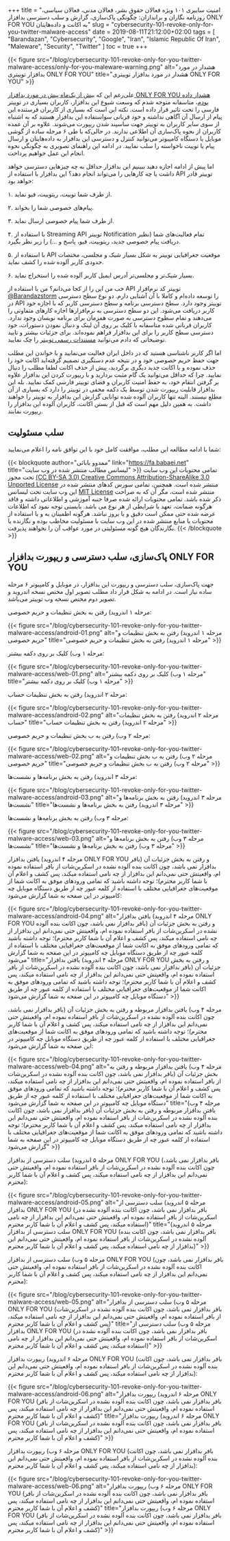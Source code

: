 +++
title = "امنیت سایبری ۱۰۱ ویژه فعالان حقوق بشر، فعالان مدنی، فعالان سیاسی، روزنامه نگاران و براندازان: چگونگی پاک‌سازی، گزارش و سلب دسترسی بدافزار ONLY FOR YOU به اکانت و داده‌هایتان"
slug = "cybersecurity-101-revoke-only-for-you-twitter-malware-access"
date = 2019-08-11T21:12:00+02:00
tags = [ "Barandazan", "Cybersecurity", "Google", "Iran", "Islamic Republic Of Iran", "Maleware", "Security", "Twitter" ]
toc = true
+++

{{< figure src="/blog/cybersecurity-101-revoke-only-for-you-twitter-malware-access/only-for-you-maleware-warning.png" alt="هشدار در مورد بدافزار توییتری ONLY FOR YOU" title="هشدار در مورد بدافزار توییتری ONLY FOR YOU" >}}

علی‌رغم این که [بیش از یک‌ماه پیش در مورد بدافزار ONLY FOR YOU هشدار داده بودم](https://twitter.com/mamadou_babaei/status/1148672085931286529)، متاسفانه متوجه شدم که وسعت شیوع این بدافزار، کاربران بسیاری در توییتر فارسی را تحت تاثیر قرار داده است. نکته این است که بسیاری از کاربران فرستنده این پیام از ارسال آن آگاهی نداشته و خود قربانی سواستفاده این بدافزار هستند که به اشتباه از سوی سایر کاربران به توییتر جهت ساسپند شدن ریپورت می‌شوند. علاوه بر آن عمده کاربران از نحوه پاک‌سازی آن اطلاعی ندارند. در حالی‌که با طی ۶ مرحله ساده از گوشی موبایل یا دستگاه کامپیوتر می‌توانید کنترل و دسترسی این بدافزار به داده‌هایتان و ارسال پیام یا توییت ناخواسته را سلب نمایید. در ادامه این راهنمای تصویری به چگونگی نحوه انجام این عمل خواهیم پرداخت.

اما پیش از ادامه اجازه دهید ببینیم این بدافزار حداقل به چه چیزهایی دسترسی خواهد داشت یا چه کارهایی را می‌تواند انجام دهد؟ این بدافزار با استفاده از API توییتر قادر خواهد بود:

۱. از طرف شما توییت، ریتوییت، فیو نماید.

۲. پیام‌های خصوصی شما را بخواند.

۳. از طرف شما پیام خصوصی ارسال نماید.

۴. با استفاده از Streaming API توییتر Notification تمام فعالیت‌های شما (نظیر دریافت پیام خصوصی جدید، ریتوییت، فیو، پاسخ و ...) را زیر نظر بگیرد.

۵. با استفاده از API موقعیت جغرافیایی توییتر به شکل بسیار شیک و مجلسی، مختصات حدودی کاربر آلوده شده را کشف نماید.

۶. بسیار شیک‌تر و مجلسی‌تر آدرس ایمیل کاربر آلوده شده را استخراج نماید.

خب من این را از کجا می‌دانم؟ من با استفاده از API توییتر کد نرم‌افزار [@Barandazstorm](https://twitter.com/Barandazstorm/) را توسعه داده‌ام و کاملا با آن آشنایی دارم. دو نوع سطح دسترسی در API توییتر وجود دارد. سطح دسترسی برنامه و سطح دسترسی کاربر که با اجازه خود کاربر دریافت می‌شود. این دو سطح دسترسی به نرم‌افزارها اجازه کارهای متفاوتی را می‌دهند و تمام سطوح دسترسی به صورت همزمان برای برنامه نویسان وجود ندارد. کاربران قربانی شده متاسفانه با کلیک بر روی آن لینک و دنبال نمودن دستورات، خود دسترسی سطح کاربر را برای این بدافزار فراهم نموده‌اند. برای جزئیات بیشتر و تایید توضیحاتی که دادم می‌توانید [مستندات رسمی توییتر](https://web.archive.org/web/20190811201646/https://developer.twitter.com/en/docs/basics/authentication/overview/application-only) را چک نمایید.

اما اگر کاربر ناشناسی هستید که در داخل ایران فعالیت می‌نمایید و با خواندن این مطلب جهت حفظ حریم خصوصی خود و در نتیجه عدم دستگیری تصمیم گرفته‌اید اکانت خود را حذف نموده و با اکانت جدید دیگری برگردید، پیش از حذف اکانت لطفا مطلب را دنبال نمایید. چرا که حداقل می‌توانید یک گام مثبت بردارید و با ریپورت کردن این بدافزار علاوه بر گرفتن انتقام خود، به حفظ امنیت کاربران و فضای توییتر فارسی کمک نمایید. بله این بدافزار قابلیت ریپورت شدن توسط یک دکمه مخفی در توییتر را دارد که بسیاری از آن مطلع نیستند. البته تنها کاربران آلوده شده توانایی گزارش این بدافزار به توییتر را خواهند داشت. به همین دلیل مهم است که قبل از بستن اکانت، کاربران آلوده این بدافزار را ریپورت نمایند.

<!--more-->

## سلب مسئولیت

شما با ادامه مطالعه این مطلب، موافقت کامل خود با این توافق نامه را اعلام می‌نمایید: 

{{< blockquote author="ممدوو بابائی" link="https://fa.babaei.net" title="لیسانس مطالب منتشر شده در وب سایت" >}}
تمامی محتویات این وب سایت تحت مجوز <a rel="license" href="https://creativecommons.org/licenses/by-sa/3.0/deed.fa" target="_blank">(CC BY-SA 3.0) Creative Commons Attribution-ShareAlike 3.0 Unported License</a> منتشر شده است. همچنین، تمامی سورس کدهای منتشر شده در این وب سایت تحت لیسانس <a rel="license" href="http://opensource.org/licenses/MIT" target="_blank">MIT License</a> منتشر شده است، مگر آن که به صراحت ذکر شده باشد. تمامی محتویات ارائه شده صرفا جنبه آموزشی و اطلاعاتی داشته و فاقد هرگونه ضمانت، تعهد یا شرایطی از هر نوع می باشد. بایستی توجه نمود که اطلاعات عرضه شده حتی ممکن است دقیق و یا بروز نباشد. هرگونه اطمینان به و یا استفاده از محتویات یا منابع منتشر شده در این وب سایت با مسئولیت مخاطب بوده و نگارنده یا نگارندگان هیچ گونه مسئولیتی در مورد عواقب آن را نخواهند پذیرفت.
{{< /blockquote >}}

## پاک‌سازی، سلب دسترسی و ریپورت بدافزار ONLY FOR YOU

جهت پاک‌سازی، سلب دسترسی و ریپورت این بدافزار، در موبایل و کامپیوتر ۶ مرحله ساده نیاز است. در ادامه به شکل قرار داد مطلب تصویر اول مختص نسخه اندروید و تصویر دوم مختص نسخه وب توییتر می‌باشد.

مرحله ۱ اندروید) رفتن به بخش تنظیمات و حریم خصوصی:

{{< figure src="/blog/cybersecurity-101-revoke-only-for-you-twitter-malware-access/android-01.png" alt="مرحله ۱ اندروید) رفتن به بخش تنظیمات و حریم خصوصی" title="مرحله ۱ اندروید) رفتن به بخش تنظیمات و حریم خصوصی" >}}

مرحله ۱ وب) کلیک بر روی دکمه بیشتر:

{{< figure src="/blog/cybersecurity-101-revoke-only-for-you-twitter-malware-access/web-01.png" alt="مرحله ۱ وب) کلیک بر روی دکمه بیشتر" title="مرحله ۱ وب) کلیک بر روی دکمه بیشتر" >}}

مرحله ۲ اندروید) رفتن به بخش تنظیمات حساب:

{{< figure src="/blog/cybersecurity-101-revoke-only-for-you-twitter-malware-access/android-02.png" alt="مرحله ۲ اندروید) رفتن به بخش تنظیمات حساب" title="مرحله ۲ اندروید) رفتن به بخش تنظیمات حساب" >}}

مرحله ۲ وب) رفتن به ب بخش تنظیمات و حریم خصوصی:

{{< figure src="/blog/cybersecurity-101-revoke-only-for-you-twitter-malware-access/web-02.png" alt="مرحله ۲ وب) رفتن به ب بخش تنظیمات و حریم خصوصی" title="مرحله ۲ وب) رفتن به ب بخش تنظیمات و حریم خصوصی" >}}

مرحله ۳ اندروید) رفتن به بخش برنامه‌ها و نشست‌ها:

{{< figure src="/blog/cybersecurity-101-revoke-only-for-you-twitter-malware-access/android-03.png" alt="مرحله ۳ اندروید) رفتن به بخش برنامه‌ها و نشست‌ها" title="مرحله ۳ اندروید) رفتن به بخش برنامه‌ها و نشست‌ها" >}}

مرحله ۳ وب) رفتن به بخش برنامه‌ها و نشست‌ها:

{{< figure src="/blog/cybersecurity-101-revoke-only-for-you-twitter-malware-access/web-03.png" alt="مرحله ۳ وب) رفتن به بخش برنامه‌ها و نشست‌ها" title="مرحله ۳ وب) رفتن به بخش برنامه‌ها و نشست‌ها" >}}

مرحله ۴ اندروید) یافتن بدافزار ONLY FOR YOU و رفتن به بخش جزئیات آن (بافر بدافزار نمی باشد، چون اکانت بنده آلوده نشده در اسکرین‌شات از بافر استفاده نموده ام، واقعیتش حتی نمی‌دانم این بدافزار از چه نامی استفاده میکند، پس کشف و اعلام آن با شما کاربر محترم)؛ توجه داشته باشید که تمامی ورودهای موفق به اکانت شما از موقعیت‌های جغرافیایی مختلف با استفاده از کلمه عبور چه از طریق دستگاه موبایل چه کامیپوتر در این صفحه به شما گزارش می‌شود:

{{< figure src="/blog/cybersecurity-101-revoke-only-for-you-twitter-malware-access/android-04.png" alt="مرحله ۴ اندروید) یافتن بدافزار ONLY FOR YOU و رفتن به بخش جزئیات آن (بافر بدافزار نمی باشد، چون اکانت بنده آلوده نشده در اسکرین‌شات از بافر استفاده نموده ام، واقعیتش حتی نمی‌دانم این بدافزار از چه نامی استفاده میکند، پس کشف و اعلام آن با شما کاربر محترم)؛ توجه داشته باشید که تمامی ورودهای موفق به اکانت شما از موقعیت‌های جغرافیایی مختلف با استفاده از کلمه عبور چه از طریق دستگاه موبایل چه کامیپوتر در این صفحه به شما گزارش می‌شود" title="مرحله ۴ اندروید) یافتن بدافزار ONLY FOR YOU و رفتن به بخش جزئیات آن (بافر بدافزار نمی باشد، چون اکانت بنده آلوده نشده در اسکرین‌شات از بافر استفاده نموده ام، واقعیتش حتی نمی‌دانم این بدافزار از چه نامی استفاده میکند، پس کشف و اعلام آن با شما کاربر محترم)؛ توجه داشته باشید که تمامی ورودهای موفق به اکانت شما از موقعیت‌های جغرافیایی مختلف با استفاده از کلمه عبور چه از طریق دستگاه موبایل چه کامیپوتر در این صفحه به شما گزارش می‌شود" >}}

مرحله ۴ وب) یافتن بدافزار مربوطه و رفتن به بخش جزئیات آن (بافر بدافزار نمی باشد، چون اکانت بنده آلوده نشده در اسکرین‌شات از بافر استفاده نموده ام، واقعیتش حتی نمی‌دانم این بدافزار از چه نامی استفاده میکند، پس کشف و اعلام آن با شما کاربر محترم)؛ توجه داشته باشید که تمامی ورودهای موفق به اکانت شما از موقعیت‌های جغرافیایی مختلف با استفاده از کلمه عبور چه از طریق دستگاه موبایل چه کامیپوتر در این صفحه به شما گزارش می‌شود:

{{< figure src="/blog/cybersecurity-101-revoke-only-for-you-twitter-malware-access/web-04.png" alt="مرحله ۴ وب) یافتن بدافزار مربوطه و رفتن به بخش جزئیات آن (بافر بدافزار نمی باشد، چون اکانت بنده آلوده نشده در اسکرین‌شات از بافر استفاده نموده ام، واقعیتش حتی نمی‌دانم این بدافزار از چه نامی استفاده میکند، پس کشف و اعلام آن با شما کاربر محترم)؛ توجه داشته باشید که تمامی ورودهای موفق به اکانت شما از موقعیت‌های جغرافیایی مختلف با استفاده از کلمه عبور چه از طریق دستگاه موبایل چه کامیپوتر در این صفحه به شما گزارش می‌شود" title="مرحله ۴ وب) یافتن بدافزار مربوطه و رفتن به بخش جزئیات آن (بافر بدافزار نمی باشد، چون اکانت بنده آلوده نشده در اسکرین‌شات از بافر استفاده نموده ام، واقعیتش حتی نمی‌دانم این بدافزار از چه نامی استفاده میکند، پس کشف و اعلام آن با شما کاربر محترم)؛ توجه داشته باشید که تمامی ورودهای موفق به اکانت شما از موقعیت‌های جغرافیایی مختلف با استفاده از کلمه عبور چه از طریق دستگاه موبایل چه کامیپوتر در این صفحه به شما گزارش می‌شود" >}}

مرحله ۵ اندروید) سلب دسترسی از بدافزار ONLY FOR YOU (بافر بدافزار نمی باشد، چون اکانت بنده آلوده نشده در اسکرین‌شات از بافر استفاده نموده ام، واقعیتش حتی نمی‌دانم این بدافزار از چه نامی استفاده میکند، پس کشف و اعلام آن با شما کاربر محترم):

{{< figure src="/blog/cybersecurity-101-revoke-only-for-you-twitter-malware-access/android-05.png" alt="مرحله ۵ اندروید) سلب دسترسی از بدافزار ONLY FOR YOU (بافر بدافزار نمی باشد، چون اکانت بنده آلوده نشده در اسکرین‌شات از بافر استفاده نموده ام، واقعیتش حتی نمی‌دانم این بدافزار از چه نامی استفاده میکند، پس کشف و اعلام آن با شما کاربر محترم)" title="مرحله ۵ اندروید) سلب دسترسی از بدافزار ONLY FOR YOU (بافر بدافزار نمی باشد، چون اکانت بنده آلوده نشده در اسکرین‌شات از بافر استفاده نموده ام، واقعیتش حتی نمی‌دانم این بدافزار از چه نامی استفاده میکند، پس کشف و اعلام آن با شما کاربر محترم)" >}}

مرحله ۵ وب) سلب دسترسی از بدافزار ONLY FOR YOU (بافر بدافزار نمی باشد، چون اکانت بنده آلوده نشده در اسکرین‌شات از بافر استفاده نموده ام، واقعیتش حتی نمی‌دانم این بدافزار از چه نامی استفاده میکند، پس کشف و اعلام آن با شما کاربر محترم):

{{< figure src="/blog/cybersecurity-101-revoke-only-for-you-twitter-malware-access/web-05.png" alt="مرحله ۵ وب) سلب دسترسی از بدافزار ONLY FOR YOU (بافر بدافزار نمی باشد، چون اکانت بنده آلوده نشده در اسکرین‌شات از بافر استفاده نموده ام، واقعیتش حتی نمی‌دانم این بدافزار از چه نامی استفاده میکند، پس کشف و اعلام آن با شما کاربر محترم)" title="مرحله ۵ وب) سلب دسترسی از بدافزار ONLY FOR YOU (بافر بدافزار نمی باشد، چون اکانت بنده آلوده نشده در اسکرین‌شات از بافر استفاده نموده ام، واقعیتش حتی نمی‌دانم این بدافزار از چه نامی استفاده میکند، پس کشف و اعلام آن با شما کاربر محترم)" >}}

مرحله ۶ اندروید) ریپورت بدافزار ONLY FOR YOU (بافر بدافزار نمی باشد، چون اکانت بنده آلوده نشده در اسکرین‌شات از بافر استفاده نموده ام، واقعیتش حتی نمی‌دانم این بدافزار از چه نامی استفاده میکند، پس کشف و اعلام آن با شما کاربر محترم):

{{< figure src="/blog/cybersecurity-101-revoke-only-for-you-twitter-malware-access/android-06.png" alt="مرحله ۶ اندروید) ریپورت بدافزار ONLY FOR YOU (بافر بدافزار نمی باشد، چون اکانت بنده آلوده نشده در اسکرین‌شات از بافر استفاده نموده ام، واقعیتش حتی نمی‌دانم این بدافزار از چه نامی استفاده میکند، پس کشف و اعلام آن با شما کاربر محترم)" title="مرحله ۶ اندروید) ریپورت بدافزار ONLY FOR YOU (بافر بدافزار نمی باشد، چون اکانت بنده آلوده نشده در اسکرین‌شات از بافر استفاده نموده ام، واقعیتش حتی نمی‌دانم این بدافزار از چه نامی استفاده میکند، پس کشف و اعلام آن با شما کاربر محترم)" >}}

مرحله ۶ وب) ریپورت بدافزار ONLY FOR YOU (بافر بدافزار نمی باشد، چون اکانت بنده آلوده نشده در اسکرین‌شات از بافر استفاده نموده ام، واقعیتش حتی نمی‌دانم این بدافزار از چه نامی استفاده میکند، پس کشف و اعلام آن با شما کاربر محترم):

{{< figure src="/blog/cybersecurity-101-revoke-only-for-you-twitter-malware-access/web-06.png" alt="مرحله ۶ وب) ریپورت بدافزار ONLY FOR YOU (بافر بدافزار نمی باشد، چون اکانت بنده آلوده نشده در اسکرین‌شات از بافر استفاده نموده ام، واقعیتش حتی نمی‌دانم این بدافزار از چه نامی استفاده میکند، پس کشف و اعلام آن با شما کاربر محترم)" title="مرحله ۶ وب) ریپورت بدافزار ONLY FOR YOU (بافر بدافزار نمی باشد، چون اکانت بنده آلوده نشده در اسکرین‌شات از بافر استفاده نموده ام، واقعیتش حتی نمی‌دانم این بدافزار از چه نامی استفاده میکند، پس کشف و اعلام آن با شما کاربر محترم)" >}}
